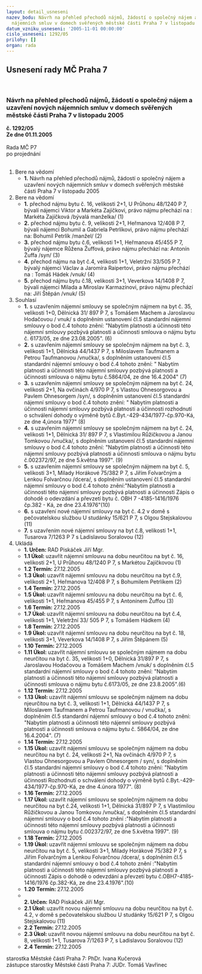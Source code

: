 ```yaml
---
layout: detail_usneseni
nazev_bodu: Návrh na přehled přechodů nájmů, žádostí o společný nájem a uzavření nových
  nájemních smluv v domech svěřených městské části Praha 7 v listopadu 2005
datum_vzniku_usneseni: '2005-11-01 00:00:00'
cislo_usneseni: 1292/05
prilohy: []
organ: rada
---
```

<div id="ucUsn_pList" class="usn">
	<span><h2>Usnesení rady MČ Praha 7 </h2>
<br></span><div class="standBody">
<span><h3>Návrh na přehled přechodů nájmů, žádostí o společný nájem a uzavření nových nájemních smluv v domech svěřených městské části Praha 7 v listopadu 2005</h3></span><div class="center">
		<strong>č. 1292/05</strong><br>
	</div>
<div class="center">
		<strong>Ze dne 01.11.2005</strong><br><br>
	</div>Rada MČ P7<br> po projednání<br><br><ol>
<li>Bere na vědomí<ul><li>
<strong>1.</strong> Návrh na přehled přechodů nájmů, žádostí o společný nájem a uzavření nových nájemních smluv v domech svěřených městské části Praha 7 v listopadu 2005</li></ul>
</li>
<li>Bere na vědomí<ul>
<li>
<strong>1.</strong> přechod nájmu bytu č. 16, velikosti 2+1, U Průhonu 48/1240 P 7, bývalí nájemci  Viktor a Markéta Zajíčkovi, právo nájmu přechází na : Markéta Zajíčková /bývalá manželka/ (1) </li>
<li>
<strong>2.</strong> přechod nájmu bytu č. 9, velikosti 2+1, Heřmanova 12/408 P 7, bývalí nájemci Bohumil a Gabriela Petrlíkovi, právo nájmu přechází na: Bohumil Petrlík /manžel/ (2)</li>
<li>
<strong>3.</strong> přechod nájmu bytu č.6, velikosti 1+1, Heřmanova 45/455 P 7, bývalý nájemce Růžena Žuffová, právo nájmu přechází na: Antonín Žuffa /syn/ (3)</li>
<li>
<strong>4.</strong> přechod nájmu na byt č.4, velikosti 1+1, Veletržní 33/505 P 7, bývalý nájemci Václav a Jaromíra Raipertovi, právo nájmu přechází na : Tomáš Hádek /vnuk/ (4)</li>
<li>
<strong>5.</strong> přechod nájmu bytu č.18,  velikosti 3+1, Veverkova 14/1408 P 7, bývalí nájemci Milada a Miroslav Karmazínovi, právo nájmu přechází na: Jiří Štěpán /vnuk/ (5)</li>
</ul>
</li>
<li>Souhlasí<ul>
<li>
<strong>1.</strong> s uzavřením nájemní smlouvy se společným nájmem na byt č. 35, velikosti 1+0, Dělnická 31/ 897 P 7, s Tomášem Machem a Jaroslavou Hodačovou / vnuk/ s doplněním ustanovení čl.5 standardní nájemní smlouvy o bod č.4 tohoto znění: "Nabytím platnosti a účinnosti této nájemní smlouvy pozbývá platnosti a účinnosti smlouva o nájmu bytu č. 6173/05, ze dne 23.08.2005". (6)</li>
<li>
<strong>2.</strong> s uzavřením nájemní smlouvy se společným nájmem na byt č. 3, velikosti 1+1, Dělnická 44/1437 P 7, s Miloslavem Taufmanem  a Petrou Taufmanovou /vnučka/, s doplněním ustanovení čl.5 standardní nájemní smlouvy o bod č.4 tohoto znění:  " Nabytím platnosti a účinnosti této nájemní smlouvy pozbývá platnosti a účinnosti smlouva o nájmu bytu č.5864/04, ze dne 16.4.2004" (7)</li>
<li>
<strong>3.</strong> s uzavřením nájemní smlouvy se společným nájmem na byt č. 24, velikosti 2+1, Na ovčinách 4/970 P 7, s Vlastou Ohnesorgovou a Pavlem Ohnesorgem /syn/,  s doplněním ustanovení čl.5 standardní nájemní smlouvy o bod č.4 tohoto znění: " Nabytím platnosti a účinnosti nájemní smlouvy pozbývá platnosti a účinnosti rozhodnutí o schválení dohody o výměně bytů č.Byt.-429-434/1977-čp.970-Ká, ze dne 4,února 1977" (8)</li>
<li>
<strong>4.</strong> s uzavřením nájemní smlouvy se společným nájmem na byt č. 24, velikosti 1+1, Dělnická 31/ 897 P 7, s Vlastimilou Růžičkovou a Janou Tomkovou /vnučka/, s doplněním ustanovení čl.5 standardní nájemní smlouvy o bod č.4 tohoto znění: "Nabytím platnosti a účinnosti této nájemní smlouvy pozbývá platnosti a účinnosti smlouva o nájmu bytu č.002372/97, ze dne 5.května 1997". (9)</li>
<li>
<strong>5.</strong> s uzavřením nájemní smlouvy se společným nájmem na byt č. 5, velikosti 3+1, Milady Horákové 75/382 P 7, s Jiřím Folvarčným a Lenkou Folvarčnou /dcera/, s doplněním ustanovení čl.5 standardní nájemní smlouvy o bod č.4 tohoto znění:"Nabytím platnosti a účinnosti této nájemní smlouvy pozbývá platnosti a účinnosti Zápis o dohodě o odevzdání a převzetí bytu č. OBH 7 -4185-1416/1976 čp.382 - Ká, ze dne 23.4.1976"(10) </li>
<li>
<strong>6.</strong> s uzavření nové nájemní smlouvy na byt č. 4.2 v domě s pečovatelskou službou U studánky 15/621 P 7, s Olgou Stejskalovou (11)</li>
<li>
<strong>7.</strong> s uzavřením nové nájemní smlouvy na byt č.8, velikosti 1+1, Tusarova 7/1263 P 7 s Ladislavou Soralovou (12)</li>
</ul>
</li>
<li>Ukládá<ul>
<li>
<strong>1. Určen: </strong>RAD Piskáček Jiří Mgr.</li>
<li>
<strong>1.1 Úkol: </strong>uzavřít nájemní smlouvu na dobu neurčitou na byt č. 16, velikosti 2+1, U Průhonu 48/1240 P 7, s Markétou Zajíčkovou (1)</li>
<li>
<strong>1.2 Termín: </strong>27.12.2005</li>
<li>
<strong>1.3 Úkol: </strong>uzavřít nájemní smlouvu na dobu neurčitou na byt č.9, velikosti 2+1, Heřmanova 12/408 P 7, s Bohumilem Petrlíkem (2)</li>
<li>
<strong>1.4 Termín: </strong>27.12.2005</li>
<li>
<strong>1.5 Úkol: </strong>uzavřít nájemní smlouvu na dobu neurčitou na byt č. 6, velikosti 1+1, Heřmanova 45/455 P 7, s Antonínem Žuffou (3)</li>
<li>
<strong>1.6 Termín: </strong>27.12.2005</li>
<li>
<strong>1.7 Úkol: </strong>uzavřít nájemní smlouvu na dobu neurčitou na byt č.4, velikosti 1+1, Veletržní 33/ 505 P 7, s Tomášem Hádkem (4)</li>
<li>
<strong>1.8 Termín: </strong>27.12.2005</li>
<li>
<strong>1.9 Úkol: </strong>uzavřít nájemní smlouvu na dobu neurčitou na byt č. 18, velikosti 3+1, Veverkova 14/1408 P 7, s Jiřím Štěpánem (5)</li>
<li>
<strong>1.10 Termín: </strong>27.12.2005</li>
<li>
<strong>1.11 Úkol: </strong>uzavřít nájemní smlouvu se společným nájmem na dobu neurčitou na byt č. 35, velikosti 1+0, Dělnická 31/897 P 7, s Jaroslavou Hodačovou a Tomášem Machem /vnuk/ s doplněním čl.5 standardní nájemní smlouvy o bod č.4 tohoto znění: "Nabytím platnosti a účinnosti této nájemní smlouvy pozbývá platnosti a účinnosti smlouva o nájmu bytu č.6173/05, ze dne 23.8.2005".(6) </li>
<li>
<strong>1.12 Termín: </strong>27.12.2005</li>
<li>
<strong>1.13 Úkol: </strong>uzavřít nájemní smlouvu se společným nájmem na dobu njeurčitou na byt č. 3, velikosti 1+1, Dělnická 44/1437 P 7, s Miloslavem Taufmanem a Petrou Taufmanovou / vnučka/, s doplněním čl.5 standardní nájemní smlouvy o bod č.4 tohoto znění: "Nabytím platnosti a účinnosti této nájemní smlouvy pozbývá platnosti a účinnosti smlouva o nájmu bytu č. 5864/04, ze dne 16.4.2004". (7) </li>
<li>
<strong>1.14 Termín: </strong>27.12.2005</li>
<li>
<strong>1.15 Úkol: </strong>uzavřít nájemní smlouvu se společným nájmem na dobu neurčitou na byt č. 24, velikosti 2+1, Na ovčinách 4/970 P 7, s Vlastou Ohnesorgovou a Pavlem Ohnesorgem / syn/, s doplněním čl.5 standardní nájemní smlouvy o bod č.4 tohoto znění: "Nabytím platnosti a účinnosti této nájemní smlouvy pozbývá platnosti a účinnosti Rozhodnutí o schválení dohody o výměně bytů č.Byt.-429-434/1977-čp.970-Ká, ze dne 4.února 1977". (8) </li>
<li>
<strong>1.16 Termín: </strong>27.12.2005</li>
<li>
<strong>1.17 Úkol: </strong>uzavřít nájemní smlouvu se společným nájmem na dobu neurčitou na byt č.24, velikosti 1+1, Dělnická 31/897 P 7, s Vlastimilou Růžičkovou a Janou Tomkovou /vnučka/, s doplněním čl.5 standardní nájemní smlouvy o bod č.4 tohoto znění :"Nabytím platnosti a účinnosti této nájemní smlouvy pozbývá platnosti a účinnosti smlouva o nájmu bytu č.002372/97, ze dne 5.května 1997". (9)</li>
<li>
<strong>1.18 Termín: </strong>27.12.2005</li>
<li>
<strong>1.19 Úkol: </strong>uzavřít nájemní smlouvu se společným nájmem na dobu neurčitou na byt č. 5, velikosti 3+1, Milady Horákové 75/382 P 7, s Jiřím Folvarčným a Lenkou Folvarčnou /dcera/, s doplněním čl.5 standardní nájemní smlouvy o bod č.4 tohoto znění :"Nabytím platnosti a účinnosti této nájemní smlouvy pozbývá platnosti a účinnosti Zápis o dohodě o odevzdání a převzetí bytu č.OBH7-4185-1416/1976 čp.382-Ká, ze dne 23.4.1976".(10)</li>
<li>
<strong>1.20 Termín: </strong>27.12.2005</li>
<li>
<strong><br>2. Určen: </strong>RAD Piskáček Jiří Mgr.</li>
<li>
<strong>2.1 Úkol: </strong>uzavřít novou nájemní smlouvu na dobu neurčitou na byt č. 4.2,  v domě s pečovatelskou službou U studánky 15/621 P 7, s Olgou Stejskalovou (11)</li>
<li>
<strong>2.2 Termín: </strong>27.12.2005</li>
<li>
<strong>2.3 Úkol: </strong>uzavřít novou nájemní smlouvu na dobu neurčitou na byt č. 8, velikosti 1+1, Tusarova 7/1263 P 7, s Ladislavou Soralovou (12)</li>
<li>
<strong>2.4 Termín: </strong>27.12.2005</li>
</ul>
</li>
</ol>starostka Městské části Praha 7: PhDr. Ivana Kučerová<br>zástupce starostky Městské části Praha 7: JUDr. Tomáš Vavřinec 
</div>
</div>